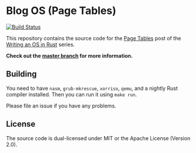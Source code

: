 # Blog OS (Page Tables)
[![Build Status](https://travis-ci.org/phil-opp/blog_os.svg?branch=post_6)](https://travis-ci.org/phil-opp/blog_os/branches)

This repository contains the source code for the [Page Tables](http://os.phil-opp.com/modifying-page-tables.html) post of the [Writing an OS in Rust](http://os.phil-opp.com) series.

**Check out the [master branch](https://github.com/phil-opp/blog_os) for more information.**

## Building
You need to have `nasm`, `grub-mkrescue`, `xorriso`, `qemu`, and a nightly Rust compiler installed. Then you can run it using `make run`.

Please file an issue if you have any problems.

## License
The source code is dual-licensed under MIT or the Apache License (Version 2.0).
